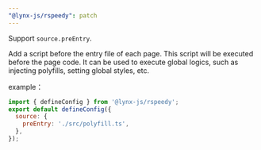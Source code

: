 ```yaml
---
"@lynx-js/rspeedy": patch
---
```


Support `source.preEntry`.

Add a script before the entry file of each page. This script will be executed before the page code.
It can be used to execute global logics, such as injecting polyfills, setting global styles, etc.

example：

```js
import { defineConfig } from '@lynx-js/rspeedy';
export default defineConfig({
  source: {
    preEntry: './src/polyfill.ts',
  },
});
```
